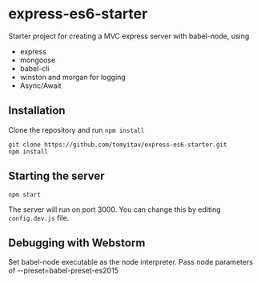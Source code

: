 # express-es6-starter

Starter project for creating a MVC express server with babel-node, using

+ express
+ mongoose
+ babel-cli
+ winston and morgan for logging
+ Async/Await

## Installation

Clone the repository and run `npm install`

```
git clone https://github.com/tomyitav/express-es6-starter.git
npm install
```

## Starting the server

```
npm start
```

The server will run on port 3000. You can change this by editing `config.dev.js` file.

## Debugging with Webstorm

Set babel-node executable as the node interpreter.
Pass node parameters of --preset=babel-preset-es2015
